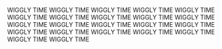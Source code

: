 WIGGLY TIME
WIGGLY TIME
WIGGLY TIME
WIGGLY TIME
WIGGLY TIME
WIGGLY TIME
WIGGLY TIME
WIGGLY TIME
WIGGLY TIME
WIGGLY TIME
WIGGLY TIME
WIGGLY TIME
WIGGLY TIME
WIGGLY TIME
WIGGLY TIME
WIGGLY TIME
WIGGLY TIME
WIGGLY TIME
WIGGLY TIME
WIGGLY TIME
WIGGLY TIME
WIGGLY TIME
